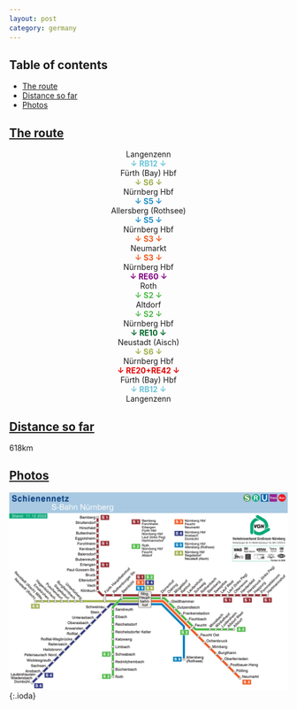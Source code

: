 ```yaml
---
layout: post
category: germany
---
```



## Table of contents
- [The route](#the-route)
- [Distance so far](#distance-so-far)
- [Photos](#photos)


## [The route](#the-route)

<center> Langenzenn </center>

<center> <span style="color:#6cc3d9 "> <b> ↓ RB12 ↓ </b> </span> </center>

<center> Fürth (Bay) Hbf </center>

<center> <span style="color:#9cae49 "> <b> ↓ S6 ↓ </b> </span> </center>

<center> Nürnberg Hbf </center>

<center> <span style="color:#1d8cc5 "> <b> ↓ S5 ↓ </b> </span> </center>

<center> Allersberg (Rothsee) </center>

<center> <span style="color:#1d8cc5 "> <b> ↓ S5 ↓ </b> </span> </center>

<center> Nürnberg Hbf </center>

<center> <span style="color:#f15921 "> <b> ↓ S3 ↓ </b> </span> </center>

<center> Neumarkt </center>

<center> <span style="color:#f15921 "> <b> ↓ S3 ↓ </b> </span> </center>

<center> Nürnberg Hbf </center>

<center> <span style="color:#800080 "> <b> ↓ RE60 ↓ </b> </span> </center>

<center> Roth </center>

<center> <span style="color:#4cb848 "> <b> ↓ S2 ↓ </b> </span> </center>

<center> Altdorf </center>

<center> <span style="color:#4cb848 "> <b> ↓ S2 ↓ </b> </span> </center>

<center> Nürnberg Hbf </center>

<center> <span style="color:#006629 "> <b> ↓ RE10 ↓ </b> </span> </center>

<center> Neustadt (Aisch) </center>

<center> <span style="color:#9cae49 "> <b> ↓ S6 ↓ </b> </span> </center>

<center> Nürnberg Hbf </center>

<center> <span style="color:#e50000 "> <b> ↓ RE20+RE42 ↓ </b> </span> </center>

<center> Fürth (Bay) Hbf </center>

<center> <span style="color:#6cc3d9 "> <b> ↓ RB12 ↓ </b> </span> </center>

<center> Langenzenn </center>

## [Distance so far](#distance-so-far)

618km

## [Photos](#photos)

![theme logo](pictures/nuernberg_s_bahn.jpg){:.ioda}







